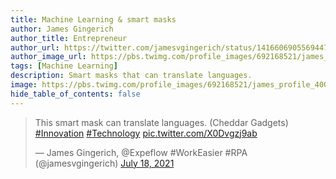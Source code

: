 ```yaml
---
title: Machine Learning & smart masks 
author: James Gingerich
author_title: Entrepreneur
author_url: https://twitter.com/jamesvgingerich/status/1416606905569447936
author_image_url: https://pbs.twimg.com/profile_images/692168521/james_profile_400x400.jpg
tags: [Machine Learning]
description: Smart masks that can translate languages.
image: https://pbs.twimg.com/profile_images/692168521/james_profile_400x400.jpg
hide_table_of_contents: false
---
```

<blockquote class="twitter-tweet"><p lang="en" dir="ltr">This smart mask can translate languages. (Cheddar Gadgets) <a href="https://twitter.com/hashtag/Innovation?src=hash&amp;ref_src=twsrc%5Etfw">#Innovation</a> <a href="https://twitter.com/hashtag/Technology?src=hash&amp;ref_src=twsrc%5Etfw">#Technology</a> <a href="https://t.co/X0Dvgzj9ab">pic.twitter.com/X0Dvgzj9ab</a></p>&mdash; James Gingerich, @Expeflow #WorkEasier #RPA (@jamesvgingerich) <a href="https://twitter.com/jamesvgingerich/status/1416606905569447936?ref_src=twsrc%5Etfw">July 18, 2021</a></blockquote> <script async src="https://platform.twitter.com/widgets.js" charset="utf-8"></script>
